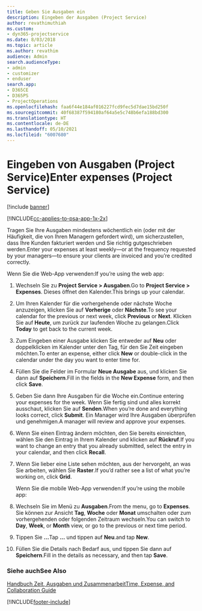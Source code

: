 ```yaml
---
title: Geben Sie Ausgaben ein
description: Eingeben der Ausgaben (Project Service)
author: revathimuthiah
ms.custom:
- dyn365-projectservice
ms.date: 8/03/2018
ms.topic: article
ms.author: revathim
audience: Admin
search.audienceType:
- admin
- customizer
- enduser
search.app:
- D365CE
- D365PS
- ProjectOperations
ms.openlocfilehash: faa6f44e184af016227fcd9fec5d7dae15bd250f
ms.sourcegitcommit: 40f68387f594180af64a5e5c748b6efa188bd300
ms.translationtype: HT
ms.contentlocale: de-DE
ms.lasthandoff: 05/10/2021
ms.locfileid: "6007680"
---
```

# <a name="enter-expenses-project-service"></a><span data-ttu-id="1d87c-103">Eingeben von Ausgaben (Project Service)</span><span class="sxs-lookup"><span data-stu-id="1d87c-103">Enter expenses (Project Service)</span></span>

[!include [banner](../includes/psa-now-project-operations.md)]

[!INCLUDE[cc-applies-to-psa-app-1x-2x](../includes/cc-applies-to-psa-app-1x-2x.md)]

<span data-ttu-id="1d87c-104">Tragen Sie Ihre Ausgaben mindestens wöchentlich ein (oder mit der Häufigkeit, die von Ihren Managern gefordert wird), um sicherzustellen, dass Ihre Kunden fakturiert werden und Sie richtig gutgeschrieben werden.</span><span class="sxs-lookup"><span data-stu-id="1d87c-104">Enter your expenses at least weekly—or at the frequency requested by your managers—to ensure your clients are invoiced and you’re credited correctly.</span></span>  
  
 <span data-ttu-id="1d87c-105">Wenn Sie die Web-App verwenden:</span><span class="sxs-lookup"><span data-stu-id="1d87c-105">If you’re using the web app:</span></span>  
  
1. <span data-ttu-id="1d87c-106">Wechseln Sie zu **Project Service > Ausgaben**.</span><span class="sxs-lookup"><span data-stu-id="1d87c-106">Go to **Project Service > Expenses**.</span></span> <span data-ttu-id="1d87c-107">Dieses öffnet den Kalender.</span><span class="sxs-lookup"><span data-stu-id="1d87c-107">This brings up your calendar.</span></span>  
  
2. <span data-ttu-id="1d87c-108">Um Ihren Kalender für die vorhergehende oder nächste Woche anzuzeigen, klicken Sie auf **Vorherige** oder **Nächste**.</span><span class="sxs-lookup"><span data-stu-id="1d87c-108">To see your calendar for the previous or next week, click **Previous** or **Next**.</span></span> <span data-ttu-id="1d87c-109">Klicken Sie auf **Heute**, um zurück zur laufenden Woche zu gelangen.</span><span class="sxs-lookup"><span data-stu-id="1d87c-109">Click **Today** to get back to the current week.</span></span>  
  
3. <span data-ttu-id="1d87c-110">Zum Eingeben einer Ausgabe klicken Sie entweder auf **Neu** oder doppelklicken im Kalender unter den Tag, für den Sie Zeit eingeben möchten.</span><span class="sxs-lookup"><span data-stu-id="1d87c-110">To enter an expense, either click **New** or double-click in the calendar under the day you want to enter time for.</span></span>  
  
4. <span data-ttu-id="1d87c-111">Füllen Sie die Felder im Formular **Neue Ausgabe** aus, und klicken Sie dann auf **Speichern**.</span><span class="sxs-lookup"><span data-stu-id="1d87c-111">Fill in the fields in the **New Expense** form, and then click **Save**.</span></span>  
  
5. <span data-ttu-id="1d87c-112">Geben Sie dann Ihre Ausgaben für die Woche ein.</span><span class="sxs-lookup"><span data-stu-id="1d87c-112">Continue entering your expenses for the week.</span></span> <span data-ttu-id="1d87c-113">Wenn Sie fertig sind und alles korrekt ausschaut, klicken Sie auf **Senden**.</span><span class="sxs-lookup"><span data-stu-id="1d87c-113">When you’re done and everything looks correct, click **Submit**.</span></span> <span data-ttu-id="1d87c-114">Ein Manager wird Ihre Ausgaben überprüfen und genehmigen.</span><span class="sxs-lookup"><span data-stu-id="1d87c-114">A manager will review and approve your expenses.</span></span>  
  
6. <span data-ttu-id="1d87c-115">Wenn Sie einen Eintrag ändern möchten, den Sie bereits einreichten, wählen Sie den Eintrag in Ihrem Kalender und klicken auf **Rückruf**.</span><span class="sxs-lookup"><span data-stu-id="1d87c-115">If you want to change an entry that you already submitted, select the entry in your calendar, and then click **Recall**.</span></span>  
  
7. <span data-ttu-id="1d87c-116">Wenn Sie lieber eine Liste sehen möchten, aus der hervorgeht, an was Sie arbeiten, wählen Sie **Raster**.</span><span class="sxs-lookup"><span data-stu-id="1d87c-116">If you’d rather see a list of what you’re working on, click **Grid**.</span></span>  
  
   <span data-ttu-id="1d87c-117">Wenn Sie die mobile Web-App verwenden:</span><span class="sxs-lookup"><span data-stu-id="1d87c-117">If you’re using the mobile app:</span></span>  
  
8. <span data-ttu-id="1d87c-118">Wechseln Sie im Menü zu **Ausgaben**.</span><span class="sxs-lookup"><span data-stu-id="1d87c-118">From the menu, go to **Expenses**.</span></span>     <span data-ttu-id="1d87c-119">Sie können zur Ansicht **Tag**, **Woche** oder **Monat** umschalten oder zum vorhergehenden oder folgenden Zeitraum wechseln.</span><span class="sxs-lookup"><span data-stu-id="1d87c-119">You can switch to **Day**, **Week**, or **Month** view, or go to the previous or next time period.</span></span>  
  
9. <span data-ttu-id="1d87c-120">Tippen Sie **...**</span><span class="sxs-lookup"><span data-stu-id="1d87c-120">Tap **…**</span></span> <span data-ttu-id="1d87c-121">und tippen auf **Neu**.</span><span class="sxs-lookup"><span data-stu-id="1d87c-121">and tap **New**.</span></span>  
  
10. <span data-ttu-id="1d87c-122">Füllen Sie die Details nach Bedarf aus, und tippen Sie dann auf **Speichern**.</span><span class="sxs-lookup"><span data-stu-id="1d87c-122">Fill in the details as necessary, and then tap **Save**.</span></span>  
  
### <a name="see-also"></a><span data-ttu-id="1d87c-123">Siehe auch</span><span class="sxs-lookup"><span data-stu-id="1d87c-123">See Also</span></span>  
 [<span data-ttu-id="1d87c-124">Handbuch Zeit, Ausgaben und Zusammenarbeit</span><span class="sxs-lookup"><span data-stu-id="1d87c-124">Time, Expense, and Collaboration Guide</span></span>](../psa/time-expense-collaboration-guide.md)


[!INCLUDE[footer-include](../includes/footer-banner.md)]